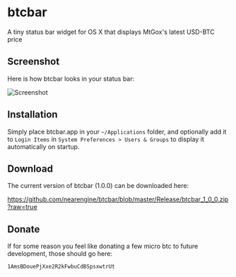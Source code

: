 btcbar
======

A tiny status bar widget for OS X that displays MtGox's latest USD-BTC price

## Screenshot

Here is how btcbar looks in your status bar:

![Screenshot](https://raw.github.com/nearengine/btcbar/master/Resources/screenshot.png)

## Installation

Simply place btcbar.app in your `~/Applications` folder, and optionally add it to `Login Items` in `System Preferences > Users & Groups` to display it automatically on startup.

## Download

The current version of btcbar (1.0.0) can be downloaded here:

https://github.com/nearengine/btcbar/blob/master/Release/btcbar_1_0_0.zip?raw=true

## Donate

If for some reason you feel like donating a few micro btc to future development, those should go here:

`1AmsBDouePjXxe2R2kFwbuCdBSpsxwtrUt`